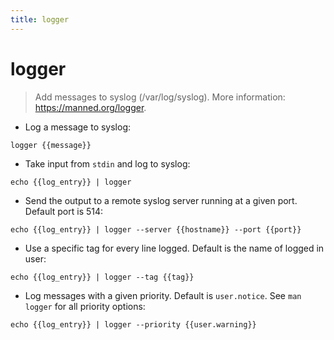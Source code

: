 ```yaml
---
title: logger
---
```

# logger

> Add messages to syslog (/var/log/syslog).
> More information: <https://manned.org/logger>.

- Log a message to syslog:

`logger {{message}}`

- Take input from `stdin` and log to syslog:

`echo {{log_entry}} | logger`

- Send the output to a remote syslog server running at a given port. Default port is 514:

`echo {{log_entry}} | logger --server {{hostname}} --port {{port}}`

- Use a specific tag for every line logged. Default is the name of logged in user:

`echo {{log_entry}} | logger --tag {{tag}}`

- Log messages with a given priority. Default is `user.notice`. See `man logger` for all priority options:

`echo {{log_entry}} | logger --priority {{user.warning}}`
